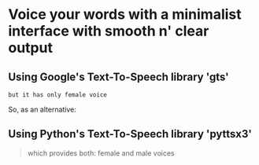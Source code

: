 

# Voice your words with a minimalist interface with smooth n' clear output

## Using Google's Text-To-Speech library 'gts'

`but it has only female voice`

So, as an alternative:

## Using Python's Text-To-Speech library 'pyttsx3'

> which provides both: female and male voices
